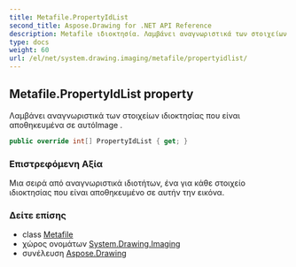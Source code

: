 ```yaml
---
title: Metafile.PropertyIdList
second_title: Aspose.Drawing for .NET API Reference
description: Metafile ιδιοκτησία. Λαμβάνει αναγνωριστικά των στοιχείων ιδιοκτησίας που είναι αποθηκευμένα σε αυτόImage .
type: docs
weight: 60
url: /el/net/system.drawing.imaging/metafile/propertyidlist/
---
```

## Metafile.PropertyIdList property

Λαμβάνει αναγνωριστικά των στοιχείων ιδιοκτησίας που είναι αποθηκευμένα σε αυτόImage .

```csharp
public override int[] PropertyIdList { get; }
```

### Επιστρεφόμενη Αξία

Μια σειρά από αναγνωριστικά ιδιοτήτων, ένα για κάθε στοιχείο ιδιοκτησίας που είναι αποθηκευμένο σε αυτήν την εικόνα.

### Δείτε επίσης

* class [Metafile](../)
* χώρος ονομάτων [System.Drawing.Imaging](../../metafile/)
* συνέλευση [Aspose.Drawing](../../../)


